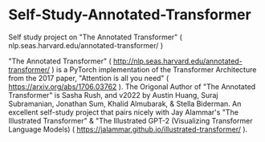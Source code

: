 # Self-Study-Annotated-Transformer
Self study project on "The Annotated Transformer" ( nlp.seas.harvard.edu/annotated-transformer/ ) 


"The Annotated Transformer" ( http://nlp.seas.harvard.edu/annotated-transformer/ ) is a PyTorch implementation of the Transformer Architecture from the 2017 paper, "Attention is all you need" ( https://arxiv.org/abs/1706.03762 ). The Origonal Author of "The Annotated Transformer" is Sasha Rush, and v2022 by Austin Huang, Suraj Subramanian, Jonathan Sum, Khalid Almubarak, & Stella Biderman. An excellent self-study project that pairs nicely with Jay Alammar's "The Illustrated Transformer" & "The Illustrated GPT-2 (Visualizing Transformer Language Models) ( https://jalammar.github.io/illustrated-transformer/ ).
